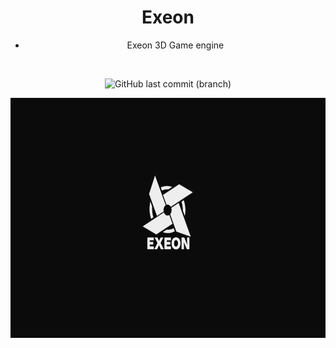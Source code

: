 <div align="center">

# Exeon
- Exeon 3D Game engine

<br/>

![GitHub last commit (branch)](https://img.shields.io/github/last-commit/PR3C14D0/Exeon/master?style=flat-square&logo=github&label=Last%20commit&color=red)


<img src="./img/Exeon_Logo_2.png" width="683px" height="384px"/>
</div>